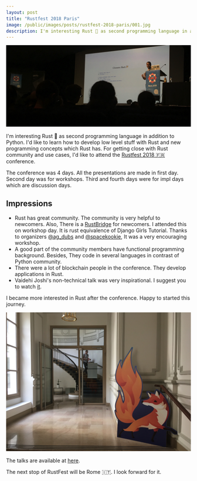 ```yaml
---
layout: post
title: "Rustfest 2018 Paris"
image: /public/images/posts/rustfest-2018-paris/001.jpg
description: I'm interesting Rust 🦀 as second programming language in addition to Python. I'd like to learn how to develop low level stuff with Rust and new programming concepts which Rust has.
---
```


![Rustfest 2018 Paris](/public/images/posts/rustfest-2018-paris/001.jpg "'Scalable Networking with Rust' Presentation by Tigran Bayburtsyan")

I'm interesting Rust 🦀 as second programming language in addition to Python. I'd like to
learn how to develop low level stuff with Rust and new programming concepts which Rust has.
For getting close with Rust community and use cases, I'd like to attend the
[Rustfest 2018 🇫🇷](https://paris.rustfest.eu/) conference.

The conference was 4 days. All the presentations are made in first day. Second day was for workshops. Third and fourth
days were for impl days which are discussion days.

## Impressions
- Rust has great community. The community is very helpful to newcomers. Also, There is a [RustBridge](https://rustbridge.github.io/) for newcomers. I attended this on workshop day. It is rust equivalence of Django Girls Tutorial. Thanks to organizers [@ag_dubs](https://twitter.com/ag_dubs) and [@spacekookie](https://twitter.com/spacekookie), It was a very encouraging workshop.
- A good part of the community members have functional programming background. Besides, They code in several languages in contrast of Python community.
- There were a lot of blockchain people in the conference. They develop applications in Rust.
- Vaidehi Joshi's non-technical talk was very inspirational. I suggest you to watch [it](https://www.youtube.com/watch?v=23lRkdDXqY0).

I became more interested in Rust after the conference. Happy to started this journey.

![Mozilla Paris Office](/public/images/posts/rustfest-2018-paris/mozilla-paris.jpg "Mozilla Paris Office")

The talks are available at [here](https://www.youtube.com/watch?v=23lRkdDXqY0&list=PL85XCvVPmGQgdqz9kz6qH3SI_hp7Zb4s1).

The next stop of RustFest will be Rome 🇮🇹. I look forward for it.
